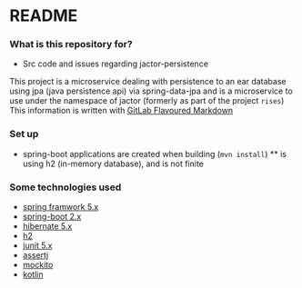 # README #

### What is this repository for? ###

* Src code and issues regarding jactor-persistence

This project is a microservice dealing with persistence to an ear database using
jpa (java persistence api) via spring-data-jpa and is a microservice to use under
the namespace of jactor (formerly as part of the project `rises`) This information is
written with [GitLab Flavoured Markdown](https://gitlab.com/help/user/markdown)

### Set up ###

* spring-boot applications are created when building (`mvn install`)
** is using h2 (in-memory database), and is not finite

### Some technologies used ###

* [spring framwork 5.x](https://spring.io/projects/spring-framework)
* [spring-boot 2.x](https://spring.io/projects/spring-boot)
* [hibernate 5.x](http://hibernate.org/orm/)
* [h2](http://h2database.com)
* [junit 5.x](https://junit.org/junit5/)
* [assertj](https://joel-costigliola.github.io/assertj/)
* [mockito](http://site.mockito.org)
* [kotlin](https://kotlinlang.org)

